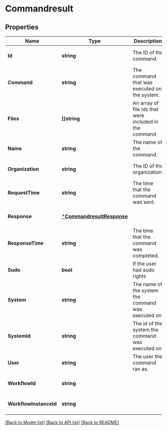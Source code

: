 # Commandresult

## Properties
Name | Type | Description | Notes
------------ | ------------- | ------------- | -------------
**Id** | **string** | The ID of the command. | [optional] [default to null]
**Command** | **string** | The command that was executed on the system. | [optional] [default to null]
**Files** | **[]string** | An array of file ids that were included in the command | [optional] [default to null]
**Name** | **string** | The name of the command. | [optional] [default to null]
**Organization** | **string** | The ID of the organization. | [optional] [default to null]
**RequestTime** | **string** | The time that the command was sent. | [optional] [default to null]
**Response** | [***CommandresultResponse**](commandresult_response.md) |  | [optional] [default to null]
**ResponseTime** | **string** | The time that the command was completed. | [optional] [default to null]
**Sudo** | **bool** | If the user had sudo rights | [optional] [default to null]
**System** | **string** | The name of the system the command was executed on. | [optional] [default to null]
**SystemId** | **string** | The id of the system the command was executed on. | [optional] [default to null]
**User** | **string** | The user the command ran as. | [optional] [default to null]
**WorkflowId** | **string** |  | [optional] [default to null]
**WorkflowInstanceId** | **string** |  | [optional] [default to null]

[[Back to Model list]](../README.md#documentation-for-models) [[Back to API list]](../README.md#documentation-for-api-endpoints) [[Back to README]](../README.md)


